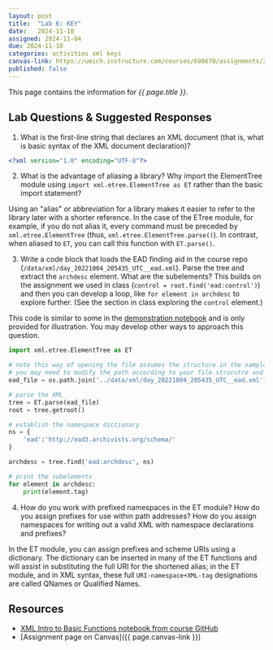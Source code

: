 ```yaml
---
layout: post
title:  "Lab 6: KEY"
date:   2024-11-10
assigned: 2024-11-04
due: 2024-11-10
categories: activities xml keys
canvas-link: https://umich.instructure.com/courses/698670/assignments/2472584
published: false
---
```


This page contains the information for *{{ page.title }}*.

## Lab Questions & Suggested Responses

1. What is the first-line string that declares an XML document (that is, what is basic syntax of the XML document declaration)?

```xml
<?xml version="1.0" encoding="UTF-8"?>
```

2. What is the advantage of aliasing a library? Why import the ElementTree module using `import xml.etree.ElementTree as ET` rather than the basic import statement?

Using an "alias" or abbreviation for a library makes it easier to refer to the library later with a shorter reference.
In the case of the ETree module, for example, if you do not alias it, every command
must be preceded by `xml.etree.ElementTree` (thus, `xml.etree.ElementTree.parse()`).
In contrast, when aliased to `ET`, you can call this function with `ET.parse()`.

3. Write a code block that loads the EAD finding aid in the course repo (`/data/xml/day_20221004_205435_UTC__ead.xml`). Parse the tree and extract the `archdesc` element. What are the subelements? This builds on the assignment we used in class (`control = root.find('ead:control')`) and then you can develop a loop, like `for element in archdesc` to explore further. (See the section in class exploring the `control` element.)

This code is similar to some in the [demonstration notebook][worked-notebook] and is only provided for illustration. You may develop other ways to approach this question.

```python
import xml.etree.ElementTree as ET

# note this way of opening the file assumes the structure in the sample data files repository
# you may need to modify the path according to your file strucutre and operating system
ead_file = os.path.join('../data/xml/day_20221004_205435_UTC__ead.xml')

# parse the XML
tree = ET.parse(ead_file)
root = tree.getroot()

# establish the namespace dictionary
ns = {
    'ead':'http://ead3.archivists.org/schema/'
}

archdesc = tree.find('ead:archdesc', ns)

# print the subelements
for element in archdesc:
    print(element.tag)


```

4. How do you work with prefixed namespaces in the ET module? How do you assign prefixes for use within path addresses? How do you assign namespaces for writing out a valid XML with namespace declarations and prefixes?

In the ET module, you can assign prefixes and scheme URIs using a dictionary.
The dictionary can be inserted in many of the ET functions and will assist in substituting
the full URI for the shortened alias; in the ET module, and in XML syntax,
these full `URI-namespace+XML-tag` designations are called QNames or Qualified Names.

## Resources

* [XML Intro to Basic Functions notebook from course GitHub][worked-notebook]
* [Assignment page on Canvas]({{ page.canvas-link }})

[worked-notebook]: https://github.com/morskyjezek/si676-2024-data/blob/main/examples/xml-intro-basic-functions-ET.ipynb
